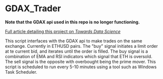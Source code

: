 # GDAX_Trader
**Note that the GDAX api used in this repo is no longer functioning.**

[Full article detailing this project on *Towards Data Science*](https://towardsdatascience.com/build-a-cryptocurrency-trading-bot-with-r-1445c429e1b1)

This script interfaces with the GDAX api to make trades on the same exchange. Currently in ETHUSD pairs. The "buy" signal initiates a limit order at te current bid, and iterates until the order is filled. The buy signal is a combination of EMA and RSI indicators which signal that ETH is oversold. The sell signal is the opposite with overbought being the prime mover. This script is scheduled to run every 5-10 minutes using a tool such as Windows Task Scheduler.
